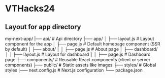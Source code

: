 # VTHacks24

## Layout for app directory
my-next-app/
|── api/                  # Api directory
├── app/
│   ├── layout.js         # Layout component for the app
│   ├── page.js           # Default homepage component (SSR by default)
│   ├── about/
│   │   ├── page.js       # About page
│   ├── dashboard/
│   │   ├── layout.js     # Layout for dashboard
│   │   ├── page.js       # Dashboard page
├── components/           # Reusable React components (client or server components)
├── public/               # Static assets like images
├── styles/               # Global styles
├── next.config.js        # Next.js configuration
└── package.json



